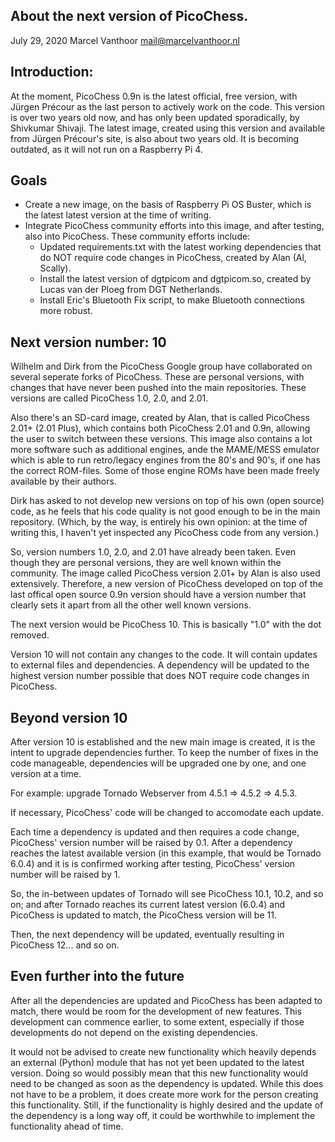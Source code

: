 ## About the next version of PicoChess.

July 29, 2020
Marcel Vanthoor <mail@marcelvanthoor.nl>

## Introduction:

At the moment, PicoChess 0.9n is the latest official, free version, with
Jürgen Précour as the last person to actively work on the code. This
version is over two years old now, and has only been updated sporadically,
by Shivkumar Shivaji. The latest image, created using this version and
available from Jürgen Précour's site, is also about two years old. It is
becoming outdated, as it will not run on a Raspberry Pi 4.

## Goals

- Create a new image, on the basis of Raspberry Pi OS Buster, which is the
  latest latest version at the time of writing.
- Integrate PicoChess community efforts into this image, and after testing,
  also into PicoChess. These community efforts include:
    - Updated requirements.txt with the latest working dependencies that do
      NOT require code changes in PicoChess, created by Alan (Al, Scally).
    - Install the latest version of dgtpicom and dgtpicom.so, created by
      Lucas van der Ploeg from DGT Netherlands.
    - Install Eric's Bluetooth Fix script, to make Bluetooth connections
      more robust.
	
## Next version number: 10

Wilhelm and Dirk from the PicoChess Google group have collaborated on
several seperate forks of PicoChess. These are personal versions, with
changes that have never been pushed into the main repositories. These
versions are called PicoChess 1.0, 2.0, and 2.01.

Also there's an SD-card image, created by Alan, that is called PicoChess
2.01+ (2.01 Plus), which contains both PicoChess 2.01 and 0.9n, allowing
the user to switch between these versions. This image also contains a lot
more software such as additional engines, ande the MAME/MESS emulator which
is able to run retro/legacy engines from the 80's and 90's, if one has the
correct ROM-files. Some of those engine ROMs have been made freely
available by their authors.

Dirk has asked to not develop new versions on top of his own (open source)
code, as he feels that his code quality is not good enough to be in the
main repository. (Which, by the way, is entirely his own opinion: at the
time of writing this, I haven't yet inspected any PicoChess code from any
version.)

So, version numbers 1.0, 2.0, and 2.01 have already been taken. Even though
they are personal versions, they are well known within the community. The
image called PicoChess version 2.01+ by Alan is also used extensively.
Therefore, a new version of PicoChess developed on top of the last offical
open source 0.9n version should have a version number that clearly sets it
apart from all the other well known versions.

The next version would be PicoChess 10. This is basically "1.0" with the
dot removed.

Version 10 will not contain any changes to the code. It will contain
updates to external files and dependencies. A dependency will be updated to
the highest version number possible that does NOT require code changes in
PicoChess.

## Beyond version 10

After version 10 is established and the new main image is created, it is
the intent to upgrade dependencies further. To keep the number of fixes in
the code manageable, dependencies will be upgraded one by one, and one
version at a time.

For example: upgrade Tornado Webserver from 4.5.1 => 4.5.2 => 4.5.3.

If necessary, PicoChess' code will be changed to accomodate each update.

Each time a dependency is updated and then requires a code change,
PicoChess' version number will be raised by 0.1. After a dependency reaches
the latest available version (in this example, that would be Tornado 6.0.4)
and it is  is confirmed working after testing, PicoChess' version number
will be raised by 1.

So, the in-between updates of Tornado will see PicoChess 10.1, 10.2, and so
on; and after Tornado reaches its current latest version (6.0.4) and
PicoChess is updated to match, the PicoChess version will be 11.

Then, the next dependency will be updated, eventually resulting in
PicoChess 12... and so on.

## Even further into the future

After all the dependencies are updated and PicoChess has been adapted to
match, there would be room for the development of new features. This
development can commence earlier, to some extent, especially if those
developments do not depend on the existing dependencies.

It would not be advised to create new functionality which heavily depends
an external (Python) module that has not yet been updated to the latest
version. Doing so would possibly mean that this new functionality would
need to be changed as soon as the dependency is updated. While this does
not have to be a problem, it does create more work for the person creating
this functionality. Still, if the functionality is highly desired and the
update of the dependency is a long way off, it could be worthwhile to
implement the functionality ahead of time.
